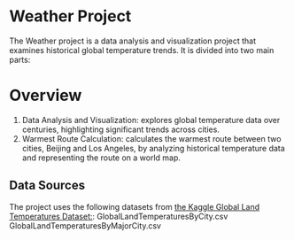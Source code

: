 # Weather Project
The Weather project is a data analysis and visualization project that examines historical global temperature trends. It is divided into two main parts:

# Overview
1) Data Analysis and Visualization: explores global temperature data over centuries, highlighting significant trends across cities.
2) Warmest Route Calculation: calculates the warmest route between two cities, Beijing and Los Angeles, by analyzing historical temperature data and representing the route on a world map.

## Data Sources
The project uses the following datasets from [the Kaggle Global Land Temperatures Dataset:](https://www.kaggle.com/datasets/berkeleyearth/climate-change-earth-surface-temperature-data):
GlobalLandTemperaturesByCity.csv
GlobalLandTemperaturesByMajorCity.csv
